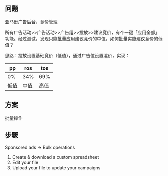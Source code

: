 ## 问题

亚马逊广告后台，竞价管理

所有广告活动>>广告活动>>广告组>>投放>>建议竞价，有个一键「应用全部」功能。经过测试，发现只能批量应用建议竞价的中值，如何批量实施建议竞价的低值？

思路：投放设置基础竞价（低值），通过广告位设置溢价，实现：

| pp   | ros  | tos  |
| ---- | ---- | ---- |
| 0%   | 34%  | 69%  |
| 低值 | 中值 | 高值 |

## 方案

批量操作

## 步骤

Sponsored ads → Bulk operations

1. Create & download a custom spreadsheet
2. Edit your file
3. Upload your file to update your campaigns
